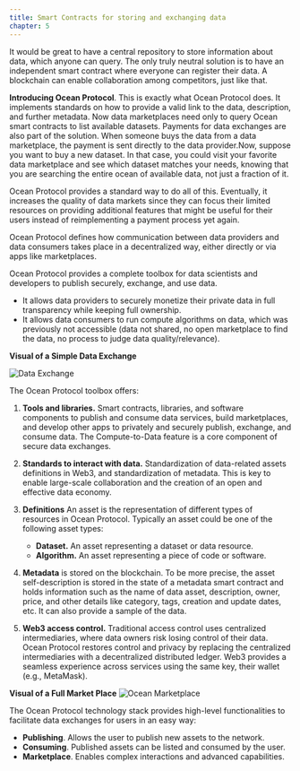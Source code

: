 ```yaml
---
title: Smart Contracts for storing and exchanging data
chapter: 5
---
```


It would be great to have a central repository to store information about data, which anyone can query. The only truly neutral solution is to have an independent smart contract where everyone can register their data. A blockchain can enable collaboration among competitors, just like that.

**Introducing Ocean Protocol**. This is exactly what Ocean Protocol does. It implements standards on how to provide a valid link to the data, description, and further metadata. Now data marketplaces need only to query Ocean smart contracts to list available datasets. Payments for data exchanges are also part of the solution. When someone buys the data from a data marketplace, the payment is sent directly to the data provider.Now, suppose you want to buy a new dataset. In that case, you could visit your favorite data marketplace and see which dataset matches your needs, knowing that you are searching the entire ocean of available data, not just a fraction of it.

Ocean Protocol provides a standard way to do all of this. Eventually, it increases the quality of data markets since they can focus their limited resources on providing additional features that might be useful for their users instead of reimplementing a payment process yet again.

Ocean Protocol defines how communication between data providers and data consumers takes place in a decentralized way, either directly or via apps like marketplaces.

Ocean Protocol provides a complete toolbox for data scientists and developers to publish securely, exchange, and use data.

- It allows data providers to securely monetize their private data in full transparency while keeping full ownership.
- It allows data consumers to run compute algorithms on data, which was previously not accessible (data not shared, no open marketplace to find the data, no process to judge data quality/relevance).

**Visual of a Simple Data Exchange**

![Data Exchange](https://raw.githubusercontent.com/deltaDAO/files/main/MonetizePrivateData.png)

The Ocean Protocol toolbox offers:

1. **Tools and libraries.** Smart contracts, libraries, and software components to publish and consume data services, build marketplaces, and develop other apps to privately and securely publish, exchange, and consume data. The Compute-to-Data feature is a core component of secure data exchanges.
2. **Standards to interact with data.** Standardization of data-related assets definitions in Web3, and standardization of metadata. This is key to enable large-scale collaboration and the creation of an open and effective data economy.
3. **Definitions** An asset is the representation of different types of resources in Ocean Protocol. Typically an asset could be one of the following asset types:

   - **Dataset.** An asset representing a dataset or data resource.
   - **Algorithm.** An asset representing a piece of code or software.

4. **Metadata** is stored on the blockchain. To be more precise, the asset self-description is stored in the state of a metadata smart contract and holds information such as the name of data asset, description, owner, price, and other details like category, tags, creation and update dates, etc. It can also provide a sample of the data.
5. **Web3 access control.** Traditional access control uses centralized intermediaries, where data owners risk losing control of their data. Ocean Protocol restores control and privacy by replacing the centralized intermediaries with a decentralized distributed ledger. Web3 provides a seamless experience across services using the same key, their wallet (e.g., MetaMask).

**Visual of a Full Market Place**
![Ocean Marketplace](https://raw.githubusercontent.com/deltaDAO/files/main/OceanProtocolEcosystemAndNetwork.png)

The Ocean Protocol technology stack provides high-level functionalities to facilitate data exchanges for users in an easy way:

- **Publishing**. Allows the user to publish new assets to the network.
- **Consuming**. Published assets can be listed and consumed by the user.
- **Marketplace**. Enables complex interactions and advanced capabilities.

